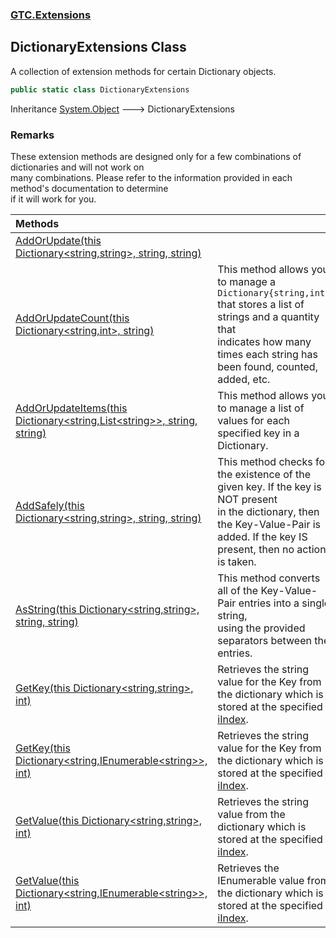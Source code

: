 ### [GTC.Extensions](GTC.Extensions.md 'GTC.Extensions')

## DictionaryExtensions Class

A collection of extension methods for certain Dictionary objects.

```csharp
public static class DictionaryExtensions
```

Inheritance [System.Object](https://docs.microsoft.com/en-us/dotnet/api/System.Object 'System.Object') &#129106; DictionaryExtensions

### Remarks
These extension methods are designed only for a few combinations of dictionaries and will not work on  
many combinations. Please refer to the information provided in each method's documentation to determine  
if it will work for you.

| Methods | |
| :--- | :--- |
| [AddOrUpdate(this Dictionary&lt;string,string&gt;, string, string)](GTC.Extensions.DictionaryExtensions.AddOrUpdate(thisSystem.Collections.Generic.Dictionary_string,string_,string,string).md 'GTC.Extensions.DictionaryExtensions.AddOrUpdate(this System.Collections.Generic.Dictionary<string,string>, string, string)') | |
| [AddOrUpdateCount(this Dictionary&lt;string,int&gt;, string)](GTC.Extensions.DictionaryExtensions.AddOrUpdateCount(thisSystem.Collections.Generic.Dictionary_string,int_,string).md 'GTC.Extensions.DictionaryExtensions.AddOrUpdateCount(this System.Collections.Generic.Dictionary<string,int>, string)') | This method allows you to manage a `Dictionary{string,int}` that stores a list of strings and a quantity that <br/>indicates how many times each string has been found, counted, added, etc. |
| [AddOrUpdateItems(this Dictionary&lt;string,List&lt;string&gt;&gt;, string, string)](GTC.Extensions.DictionaryExtensions.AddOrUpdateItems(thisSystem.Collections.Generic.Dictionary_string,System.Collections.Generic.List_string__,string,string).md 'GTC.Extensions.DictionaryExtensions.AddOrUpdateItems(this System.Collections.Generic.Dictionary<string,System.Collections.Generic.List<string>>, string, string)') | This method allows you to manage a list of values for each specified key in a Dictionary. |
| [AddSafely(this Dictionary&lt;string,string&gt;, string, string)](GTC.Extensions.DictionaryExtensions.AddSafely(thisSystem.Collections.Generic.Dictionary_string,string_,string,string).md 'GTC.Extensions.DictionaryExtensions.AddSafely(this System.Collections.Generic.Dictionary<string,string>, string, string)') | This method checks for the existence of the given key. If the key is NOT present<br/>in the dictionary, then the Key-Value-Pair is added. If the key IS present, then no action<br/>is taken. |
| [AsString(this Dictionary&lt;string,string&gt;, string, string)](GTC.Extensions.DictionaryExtensions.AsString(thisSystem.Collections.Generic.Dictionary_string,string_,string,string).md 'GTC.Extensions.DictionaryExtensions.AsString(this System.Collections.Generic.Dictionary<string,string>, string, string)') | This method converts all of the Key-Value-Pair entries into a single string,<br/>using the provided separators between the entries. |
| [GetKey(this Dictionary&lt;string,string&gt;, int)](GTC.Extensions.DictionaryExtensions.GetKey(thisSystem.Collections.Generic.Dictionary_string,string_,int).md 'GTC.Extensions.DictionaryExtensions.GetKey(this System.Collections.Generic.Dictionary<string,string>, int)') | Retrieves the string value for the Key from the dictionary which is stored at the specified [iIndex](GTC.Extensions.DictionaryExtensions.GetKey(thisSystem.Collections.Generic.Dictionary_string,string_,int).md#GTC.Extensions.DictionaryExtensions.GetKey(thisSystem.Collections.Generic.Dictionary_string,string_,int).iIndex 'GTC.Extensions.DictionaryExtensions.GetKey(this System.Collections.Generic.Dictionary<string,string>, int).iIndex'). |
| [GetKey(this Dictionary&lt;string,IEnumerable&lt;string&gt;&gt;, int)](GTC.Extensions.DictionaryExtensions.GetKey(thisSystem.Collections.Generic.Dictionary_string,System.Collections.Generic.IEnumerable_string__,int).md 'GTC.Extensions.DictionaryExtensions.GetKey(this System.Collections.Generic.Dictionary<string,System.Collections.Generic.IEnumerable<string>>, int)') | Retrieves the string value for the Key from the dictionary which is stored at the specified [iIndex](GTC.Extensions.DictionaryExtensions.GetKey(thisSystem.Collections.Generic.Dictionary_string,System.Collections.Generic.IEnumerable_string__,int).md#GTC.Extensions.DictionaryExtensions.GetKey(thisSystem.Collections.Generic.Dictionary_string,System.Collections.Generic.IEnumerable_string__,int).iIndex 'GTC.Extensions.DictionaryExtensions.GetKey(this System.Collections.Generic.Dictionary<string,System.Collections.Generic.IEnumerable<string>>, int).iIndex'). |
| [GetValue(this Dictionary&lt;string,string&gt;, int)](GTC.Extensions.DictionaryExtensions.GetValue(thisSystem.Collections.Generic.Dictionary_string,string_,int).md 'GTC.Extensions.DictionaryExtensions.GetValue(this System.Collections.Generic.Dictionary<string,string>, int)') | Retrieves the string value from the dictionary which is stored at the specified [iIndex](GTC.Extensions.DictionaryExtensions.GetValue(thisSystem.Collections.Generic.Dictionary_string,string_,int).md#GTC.Extensions.DictionaryExtensions.GetValue(thisSystem.Collections.Generic.Dictionary_string,string_,int).iIndex 'GTC.Extensions.DictionaryExtensions.GetValue(this System.Collections.Generic.Dictionary<string,string>, int).iIndex'). |
| [GetValue(this Dictionary&lt;string,IEnumerable&lt;string&gt;&gt;, int)](GTC.Extensions.DictionaryExtensions.GetValue(thisSystem.Collections.Generic.Dictionary_string,System.Collections.Generic.IEnumerable_string__,int).md 'GTC.Extensions.DictionaryExtensions.GetValue(this System.Collections.Generic.Dictionary<string,System.Collections.Generic.IEnumerable<string>>, int)') | Retrieves the IEnumerable value from the dictionary which is stored at the specified [iIndex](GTC.Extensions.DictionaryExtensions.GetValue(thisSystem.Collections.Generic.Dictionary_string,System.Collections.Generic.IEnumerable_string__,int).md#GTC.Extensions.DictionaryExtensions.GetValue(thisSystem.Collections.Generic.Dictionary_string,System.Collections.Generic.IEnumerable_string__,int).iIndex 'GTC.Extensions.DictionaryExtensions.GetValue(this System.Collections.Generic.Dictionary<string,System.Collections.Generic.IEnumerable<string>>, int).iIndex'). |
